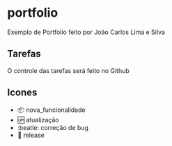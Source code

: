 # portfolio
Exemplo de Portfolio feito por João Carlos Lima e Silva 

## Tarefas 

O controle das tarefas será feito no Github

## Icones 

- :package: nova_funcionalidade 
- :up: atualização 
- :beatle: correção de bug 
- :checkered_flag: release 

